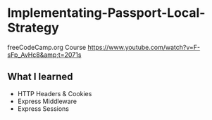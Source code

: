 # Implementating-Passport-Local-Strategy
freeCodeCamp.org Course https://www.youtube.com/watch?v=F-sFp_AvHc8&amp;t=2071s


## What I learned
- HTTP Headers & Cookies
- Express Middleware
- Express Sessions